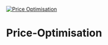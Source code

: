 [![Price Optimisation](https://github.com/acceval/Price-Optimisation/actions/workflows/main.yml/badge.svg)](https://github.com/acceval/Price-Optimisation/actions/workflows/main.yml)

# Price-Optimisation

